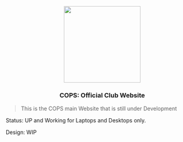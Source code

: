 <p align="center"><img src="https://user-images.githubusercontent.com/114017269/193080628-5109566e-5aa8-49e6-9dfe-db0d2d69a4e6.png" width="200" height="200"></p>

### <p align="center">COPS: Official Club Website</p>
>This is the COPS main Website that is still under Development

Status: UP and Working for Laptops and Desktops only.

Design: WIP
